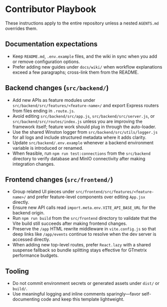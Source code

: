 # Contributor Playbook

These instructions apply to the entire repository unless a nested `AGENTS.md` overrides them.

## Documentation expectations
- Keep `README.md`, `.env.example` files, and the wiki in sync when you add or remove configuration options.
- Prefer adding new guides under `docs/wiki/` when workflow explanations exceed a few paragraphs; cross-link them from the README.

## Backend changes (`src/backend/`)
- Add new APIs as feature modules under `src/backend/src/features/<feature-name>/` and export Express routers from files ending in `.route.js`.
- Avoid editing `src/backend/src/app.js`, `src/backend/src/server.js`, or `src/backend/src/routes/index.js` unless you are improving the framework itself; feature work should plug in through the auto-loader.
- Use the shared Winston logger from `src/backend/src/utils/logger.js` for all logs and include structured metadata where it adds clarity.
- Update `src/backend/.env.example` whenever a backend environment variable is introduced or renamed.
- When feasible, run `npm run test:connections` from the `src/backend` directory to verify database and MinIO connectivity after making integration changes.

## Frontend changes (`src/frontend/`)
- Group related UI pieces under `src/frontend/src/features/<feature-name>/` and prefer feature-level components over editing `App.jsx` directly.
- Ensure new API calls read `import.meta.env.VITE_API_BASE_URL` for the backend origin.
- Run `npm run build` from the `src/frontend` directory to validate that the Vite build still succeeds after making frontend changes.
- Preserve the `/app` HTML rewrite middleware in `vite.config.js` so that deep links like `/app/events` continue to resolve when the dev server is accessed directly.
- When adding new top-level routes, prefer `React.lazy` with a shared suspense fallback so bundle splitting stays effective for GTmetrix performance budgets.

## Tooling
- Do not commit environment secrets or generated assets under `dist/` or `build/`.
- Use meaningful logging and inline comments sparingly—favor self-documenting code and keep this template lightweight.
